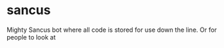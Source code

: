 # sancus
Mighty Sancus bot where all code is stored for use down the line. Or for people to look at
